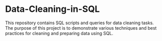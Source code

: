 # Data-Cleaning-in-SQL
This repository contains SQL scripts and queries for data cleaning tasks. The purpose of this project is to demonstrate various techniques and best practices for cleaning and preparing data using SQL.
